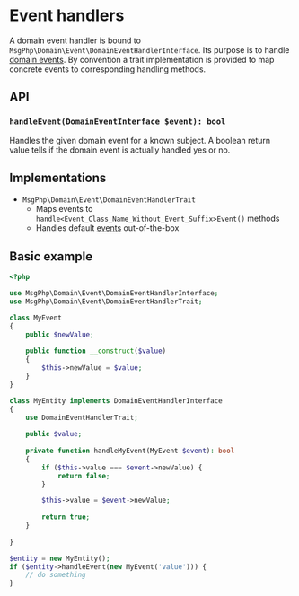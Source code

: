# Event handlers

A domain event handler is bound to `MsgPhp\Domain\Event\DomainEventHandlerInterface`. Its purpose is to handle
[domain events](events.md). By convention a trait implementation is provided to map concrete events to corresponding
handling methods.

## API

### `handleEvent(DomainEventInterface $event): bool`

Handles the given domain event for a known subject. A boolean return value tells if the domain event is actually handled
yes or no.

## Implementations

- `MsgPhp\Domain\Event\DomainEventHandlerTrait`
    - Maps events to `handle<Event_Class_Name_Without_Event_Suffix>Event()` methods
    - Handles default [events](events.md) out-of-the-box

## Basic example

```php
<?php

use MsgPhp\Domain\Event\DomainEventHandlerInterface;
use MsgPhp\Domain\Event\DomainEventHandlerTrait;

class MyEvent
{
    public $newValue;
    
    public function __construct($value)
    {
        $this->newValue = $value;
    }
}

class MyEntity implements DomainEventHandlerInterface
{
    use DomainEventHandlerTrait;
    
    public $value;
    
    private function handleMyEvent(MyEvent $event): bool
    {
        if ($this->value === $event->newValue) {
            return false;
        }

        $this->value = $event->newValue;
        
        return true;
    }
    
}

$entity = new MyEntity();
if ($entity->handleEvent(new MyEvent('value'))) {
    // do something
}
```
